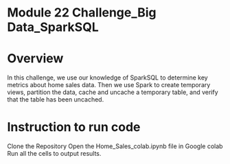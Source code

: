 # Module 22 Challenge_Big Data_SparkSQL

# Overview

In this challenge, we use our knowledge of SparkSQL to determine key metrics about home sales data. Then we use Spark to create temporary views, partition the data, cache and uncache a temporary table, and verify that the table has been uncached.

# Instruction to run code

Clone the Repository
Open the Home_Sales_colab.ipynb file in Google colab
Run all the cells to output results.
